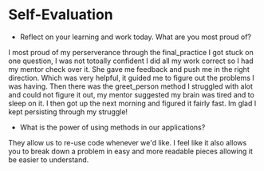 # Self-Evaluation

- Reflect on your learning and work today. What are you most proud of?

I most proud of my perserverance through the final_practice I got stuck on one question, I was not totoally confident I did all my work correct so I had my mentor check over it. She gave me feedback and push me in the right direction. Which was very helpful, it guided me to figure out the problems I was having. Then there was the greet_person method I struggled with alot and could not figure it out, my mentor suggested my brain was tired and to sleep on it. I then got up the next morning and figured it fairly fast. Im glad I kept persisting through my struggle!

- What is the power of using methods in our applications?

They allow us to re-use code whenever we'd like. I feel like it also allows you to break down a problem in easy and more readable pieces allowing it be easier to understand. 
